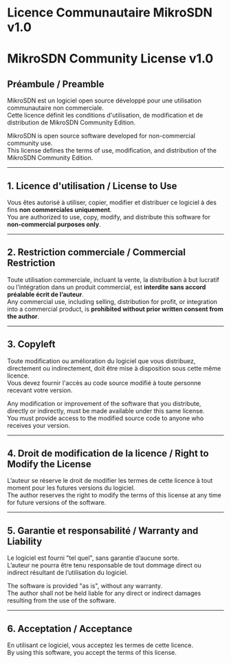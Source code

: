 # Licence Communautaire MikroSDN v1.0  
# MikroSDN Community License v1.0

## Préambule / Preamble

MikroSDN est un logiciel open source développé pour une utilisation communautaire non commerciale.  
Cette licence définit les conditions d'utilisation, de modification et de distribution de MikroSDN Community Edition.

MikroSDN is open source software developed for non-commercial community use.  
This license defines the terms of use, modification, and distribution of the MikroSDN Community Edition.

---

## 1. Licence d'utilisation / License to Use

Vous êtes autorisé à utiliser, copier, modifier et distribuer ce logiciel à des fins **non commerciales uniquement**.  
You are authorized to use, copy, modify, and distribute this software for **non-commercial purposes only**.

---

## 2. Restriction commerciale / Commercial Restriction

Toute utilisation commerciale, incluant la vente, la distribution à but lucratif ou l’intégration dans un produit commercial, est **interdite sans accord préalable écrit de l’auteur**.  
Any commercial use, including selling, distribution for profit, or integration into a commercial product, is **prohibited without prior written consent from the author**.

---

## 3. Copyleft

Toute modification ou amélioration du logiciel que vous distribuez, directement ou indirectement, doit être mise à disposition sous cette même licence.  
Vous devez fournir l'accès au code source modifié à toute personne recevant votre version.

Any modification or improvement of the software that you distribute, directly or indirectly, must be made available under this same license.  
You must provide access to the modified source code to anyone who receives your version.

---

## 4. Droit de modification de la licence / Right to Modify the License

L’auteur se réserve le droit de modifier les termes de cette licence à tout moment pour les futures versions du logiciel.  
The author reserves the right to modify the terms of this license at any time for future versions of the software.

---

## 5. Garantie et responsabilité / Warranty and Liability

Le logiciel est fourni "tel quel", sans garantie d’aucune sorte.  
L’auteur ne pourra être tenu responsable de tout dommage direct ou indirect résultant de l’utilisation du logiciel.

The software is provided "as is", without any warranty.  
The author shall not be held liable for any direct or indirect damages resulting from the use of the software.

---

## 6. Acceptation / Acceptance

En utilisant ce logiciel, vous acceptez les termes de cette licence.  
By using this software, you accept the terms of this license.
